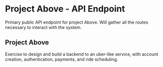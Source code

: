 # Project Above - API Endpoint

Primary public API endpoint for project Above. Will gather all the routes necessary to interact with the system.

## Project Above
Exercise to design and build a backend to an uber-like service, with account creation, authentication, payments, and ride scheduling.
